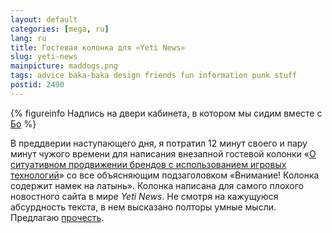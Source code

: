```yaml
---
layout: default
categories: [mega, ru]
lang: ru
title: Гостевая колонка для «Yeti News»
slug: yeti-news
mainpicture: maddogs.png
tags: advice baka-baka design friends fun information punk stuff 
postid: 2490
---
```




{% figureinfo Надпись на двери кабинета, в котором мы сидим вместе с <a href="http://www.facebook.com/olena.bo">Бо</a> %}



В преддверии наступающего дня, я потратил 12 минут своего и пару минут чужого времени для написания внезапной гостевой колонки «<a href="http://yetinews.com/articles/politics/?t=98">О ситуативном продвижении брендов с использованием игровых технологий</a>» со все объясняющим подзаголовком «Внимание! Колонка содержит намек на латынь». Колонка написана для самого плохого новостного сайта в мире <i>Yeti News</i>. Не смотря на кажущуюся абсурдность текста, в нем высказано полторы умные мысли. Предлагаю <a href="http://yetinews.com/articles/politics/?t=98">прочесть</a>.